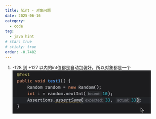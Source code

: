 ```yaml
---
title: hint - 对象问题
date: 2025-06-16
category:
  - code
tag:
  - java hint
# star: true
# sticky: true
order: -0.7482
---
```


1. -128 到 +127 以内的int值都是自动包装好，所以对象都是一个
  ![alt text](./img/1.png)